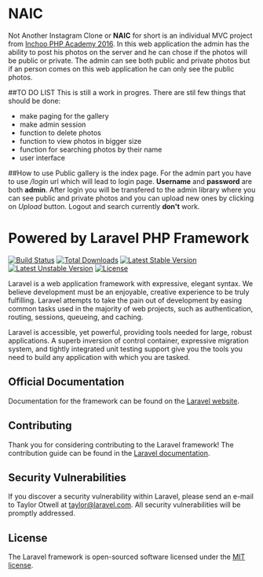 # NAIC
Not Another Instagram Clone or **NAIC** for short is an individual MVC project from [Inchoo PHP Academy 2016](https://github.com/Inchoo/php-academy). In this web application the admin has the ability to post his photos on the server and he can chose if the photos will be public or private. The admin can see both public and private photos but if an person comes on this web application he can only see the public photos. 

##TO DO LIST
This is still a work in progres. There are stil few things that should be done:
* make paging for the gallery
* make admin session
* function to delete photos
* function to view photos in bigger size
* function for searching photos by their name
* user interface

##How to use
Public gallery is the index page. For the admin part you have to use _/login_ url which will lead to login page. **Username** and **password** are both **admin**. After login you will be transfered to the admin library where you can see public and private photos and you can upload new ones by clicking on _Upload_ button. Logout and search currently **don't** work.  



# Powered by Laravel PHP Framework

[![Build Status](https://travis-ci.org/laravel/framework.svg)](https://travis-ci.org/laravel/framework)
[![Total Downloads](https://poser.pugx.org/laravel/framework/d/total.svg)](https://packagist.org/packages/laravel/framework)
[![Latest Stable Version](https://poser.pugx.org/laravel/framework/v/stable.svg)](https://packagist.org/packages/laravel/framework)
[![Latest Unstable Version](https://poser.pugx.org/laravel/framework/v/unstable.svg)](https://packagist.org/packages/laravel/framework)
[![License](https://poser.pugx.org/laravel/framework/license.svg)](https://packagist.org/packages/laravel/framework)

Laravel is a web application framework with expressive, elegant syntax. We believe development must be an enjoyable, creative experience to be truly fulfilling. Laravel attempts to take the pain out of development by easing common tasks used in the majority of web projects, such as authentication, routing, sessions, queueing, and caching.

Laravel is accessible, yet powerful, providing tools needed for large, robust applications. A superb inversion of control container, expressive migration system, and tightly integrated unit testing support give you the tools you need to build any application with which you are tasked.

## Official Documentation

Documentation for the framework can be found on the [Laravel website](http://laravel.com/docs).

## Contributing

Thank you for considering contributing to the Laravel framework! The contribution guide can be found in the [Laravel documentation](http://laravel.com/docs/contributions).

## Security Vulnerabilities

If you discover a security vulnerability within Laravel, please send an e-mail to Taylor Otwell at taylor@laravel.com. All security vulnerabilities will be promptly addressed.

## License

The Laravel framework is open-sourced software licensed under the [MIT license](http://opensource.org/licenses/MIT).
